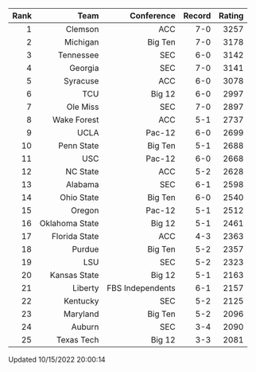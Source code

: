| Rank  | Team                 | Conference           | Record   | Rating |
| ---:  | ---:                 | ---:                 | ---:     | ---:   |
| 1     | Clemson              | ACC                  | 7-0      | 3257   |
| 2     | Michigan             | Big Ten              | 7-0      | 3178   |
| 3     | Tennessee            | SEC                  | 6-0      | 3142   |
| 4     | Georgia              | SEC                  | 7-0      | 3141   |
| 5     | Syracuse             | ACC                  | 6-0      | 3078   |
| 6     | TCU                  | Big 12               | 6-0      | 2997   |
| 7     | Ole Miss             | SEC                  | 7-0      | 2897   |
| 8     | Wake Forest          | ACC                  | 5-1      | 2737   |
| 9     | UCLA                 | Pac-12               | 6-0      | 2699   |
| 10    | Penn State           | Big Ten              | 5-1      | 2688   |
| 11    | USC                  | Pac-12               | 6-0      | 2668   |
| 12    | NC State             | ACC                  | 5-2      | 2628   |
| 13    | Alabama              | SEC                  | 6-1      | 2598   |
| 14    | Ohio State           | Big Ten              | 6-0      | 2540   |
| 15    | Oregon               | Pac-12               | 5-1      | 2512   |
| 16    | Oklahoma State       | Big 12               | 5-1      | 2461   |
| 17    | Florida State        | ACC                  | 4-3      | 2363   |
| 18    | Purdue               | Big Ten              | 5-2      | 2357   |
| 19    | LSU                  | SEC                  | 5-2      | 2323   |
| 20    | Kansas State         | Big 12               | 5-1      | 2163   |
| 21    | Liberty              | FBS Independents     | 6-1      | 2157   |
| 22    | Kentucky             | SEC                  | 5-2      | 2125   |
| 23    | Maryland             | Big Ten              | 5-2      | 2096   |
| 24    | Auburn               | SEC                  | 3-4      | 2090   |
| 25    | Texas Tech           | Big 12               | 3-3      | 2081   |

Updated 10/15/2022 20:00:14
